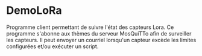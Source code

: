 # DemoLoRa
Programme client permettant de suivre l'état des capteurs Lora. Ce programme s'abonne aux thèmes du serveur MosQuiTTo afin de surveiller les capteurs. Il peut envoyer un courriel lorsqu'un capteur excède les limites configurées et/ou exécuter un script.
